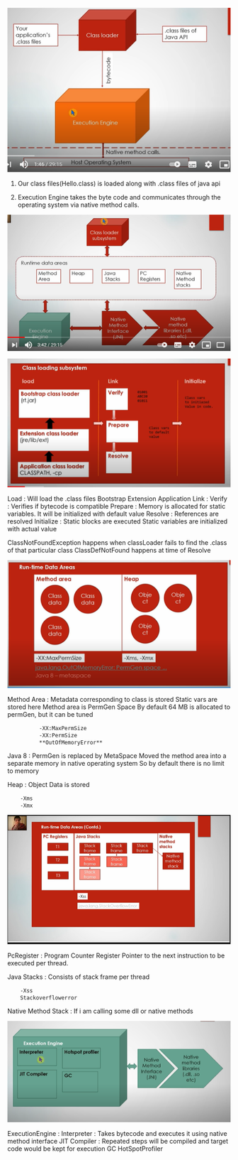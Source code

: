 ![DFS](./images/J1.PNG)

1) Our class files(Hello.class) is loaded along 
with .class files of java api
   
2) Execution Engine takes the byte code and communicates
through the operating system via native method calls.

![DFS](./images/J2.PNG)

![DFS](./images/J3.PNG)

Load : Will load the .class files
        Bootstrap Extension Application
Link : Verify : Verifies if bytecode is compatible
       Prepare : Memory is allocated for static variables. It will be initialized with default value
       Resolve : References are resolved
Initialize :
        Static blocks are executed
        Static variables are initialized with actual value

ClassNotFoundException happens when classLoader fails to find the .class of that particular class
ClassDefNotFound happens at time of Resolve

![DFS](./images/J4.PNG)

Method Area : Metadata corresponding to class is stored
              Static vars are stored here
              Method area is PermGen Space
              By default 64 MB is allocated to permGen, but it can be tuned
              
              -XX:MaxPermSize
              -XX:PermSize
              **OutOfMemoryError**

Java 8 : PermGen is replaced by MetaSpace
        Moved the method area into a separate memory in native operating system
        So by default there is no limit to memory


Heap : Object Data is stored

        -Xms
        -Xmx

![DFS](./images/J5.PNG)

PcRegister : Program Counter Register
            Pointer to the next instruction to be executed per thread.
           
Java Stacks : Consists of stack frame per thread

        -Xss 
        Stackoverflowerror

Native Method Stack : If i am calling some dll or native methods

![DFS](./images/J6.PNG)

ExecutionEngine :
        Interpreter : Takes bytecode and executes it using native method interface 
        JIT Compiler : Repeated steps will be compiled and target code would be kept for execution
        GC
        HotSpotProfiler
                    
